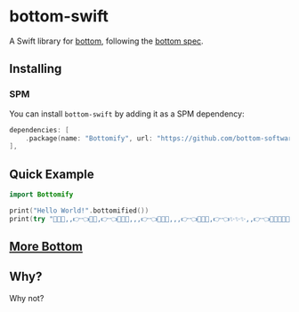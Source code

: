 # bottom-swift

A Swift library for [bottom](https://github.com/kaylynn234/bottom), following the [bottom spec](https://github.com/kaylynn234/bottom-spec).

## Installing

### SPM

You can install ``bottom-swift`` by adding it as a SPM dependency:

```swift
dependencies: [
    .package(name: "Bottomify", url: "https://github.com/bottom-software-foundation/bottom-swift", from: "0.1.1"),
],
```

## Quick Example

```swift
import Bottomify

print("Hello World!".bottomified())
print(try "💖✨✨,,👉👈💖💖,👉👈💖💖🥺,,,👉👈💖💖🥺,,,👉👈💖💖✨,👉👈✨✨✨,,👉👈💖✨✨✨🥺,,👉👈💖💖✨,👉👈💖💖✨,,,,👉👈💖💖🥺,,,👉👈💖💖👉👈✨✨✨,,,👉👈".regressed())
```

## [More Bottom](https://github.com/bottom-software-foundation/awesome-bottom)

## Why?

Why not?
